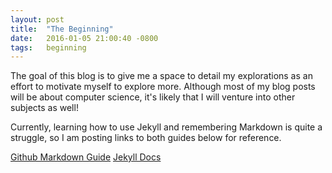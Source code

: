 ```yaml
---
layout: post
title:  "The Beginning"
date:   2016-01-05 21:00:40 -0800
tags:   beginning
---
```

The goal of this blog is to give me a space to detail my explorations as an effort to motivate myself to explore more. Although most of my blog posts will be about computer science, it's likely that I will venture into other subjects as well!

Currently, learning how to use Jekyll and remembering Markdown is quite a struggle, so I am posting links to both guides below for reference.

[Github Markdown Guide][markdown]
[Jekyll Docs][jekyll]

[markdown]: https://guides.github.com/features/mastering-markdown/

[jekyll]: http://jekyllrb.com/docs/home/